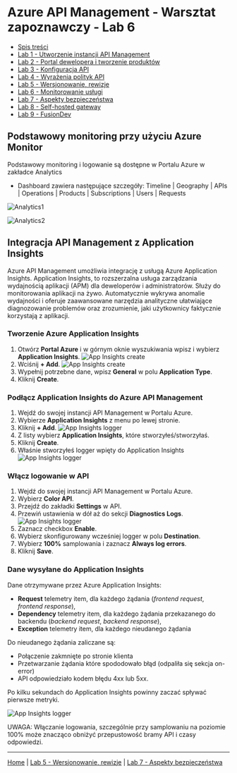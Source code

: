 # Azure API Management - Warsztat zapoznawczy - Lab 6

- [Spis treści](README.md)
- [Lab 1 - Utworzenie instancji API Management](apimanagement-1.md)
- [Lab 2 - Portal dewelopera i tworzenie produktów](apimanagement-2.md)
- [Lab 3 - Konfiguracja API](apimanagement-3.md)
- [Lab 4 - Wyrażenia polityk API](apimanagement-4.md)
- [Lab 5 - Wersjonowanie, rewizje](apimanagement-5.md)
- [Lab 6 - Monitorowanie usługi](apimanagement-6.md)
- [Lab 7 - Aspekty bezpieczeństwa](apimanagement-7.md)
- [Lab 8 - Self-hosted gateway](apimanagement-8.md)
- [Lab 9 - FusionDev](apimanagement-9.md)

## Podstawowy monitoring przy użyciu Azure Monitor

Podstawowy monitoring i logowanie są dostępne w Portalu Azure w zakładce Analytics

- Dashboard zawiera następujące szczegóły: Timeline | Geography | APIs | Operations | Products | Subscriptions | Users | Requests

![Analytics1](Images/APIMAnalytics.png)

![Analytics2](Images/APIMAnalytics2.png)

## Integracja API Management z Application Insights

Azure API Management umożliwia integrację z usługą Azure Application Insights. Application Insights, to rozszerzalna usługa zarządzania wydajnością aplikacji (APM) dla deweloperów i administratorów. Służy do monitorowania aplikacji na żywo. Automatycznie wykrywa anomalie wydajności i oferuje zaawansowane narzędzia analityczne ułatwiające diagnozowanie problemów oraz zrozumienie, jaki użytkownicy faktycznie korzystają z aplikacji.

### Tworzenie Azure Application Insights

1. Otwórz **Portal Azure** i w górnym oknie wyszukiwania wpisz i wybierz **Application Insights**.
   ![App Insights create](Images/apim-app-insights-instance-1.png)
2. Wciśnij **+ Add**.
   ![App Insights create](Images/apim-app-insights-instance-2.png)
3. Wypełnij potrzebne dane, wpisz **General** w polu **Application Type**.
4. Kliknij **Create**.

### Podłącz Application Insights do Azure API Management

1. Wejdź do swojej instancji API Management w Portalu Azure.
2. Wybierze **Application Insights** z menu po lewej stronie.
3. Kliknij **+ Add**.
   ![App Insights logger](Images/apim-app-insights-logger-1.png)
4. Z listy wybierz **Application Insights**, które stworzyłeś/stworzyłaś.
5. Kliknij **Create**.
6. Właśnie stworzyłeś logger wpięty do Application Insights
   ![App Insights logger](Images/apim-app-insights-logger-2.png)

### Włącz logowanie w API

1. Wejdź do swojej instancji API Management w Portalu Azure.
2. Wybierz **Color API**.
3. Przejdź do zakładki **Settings** w API.
4. Przewiń ustawienia w dół aż do sekcji **Diagnostics Logs**.
   ![App Insights logger](Images/apim-app-insights-api-1.png)
5. Zaznacz checkbox **Enable**.
6. Wybierz skonfigurowany wcześniej logger w polu **Destination**.
7. Wybierz **100%** samplowania i zaznacz **Always log errors**.
8. Kliknij **Save**.

### Dane wysyłane do Application Insights

Dane otrzymywane przez Azure Application Insights:

- **Request** telemetry item, dla każdego żądania (_frontend request_, _frontend response_),
- **Dependency** telemetry item, dla każdego żądania przekazanego do backendu (_backend request_, _backend response_),
- **Exception** telemetry item, dla każdego nieudanego żądania

Do nieudanego żądania zaliczane są:

- Połączenie zakmnięte po stronie klienta
- Przetwarzanie żądania które spododowało błąd (odpaliła się sekcja on-error)
- API odpowiedziało kodem błędu 4xx lub 5xx.

Po kilku sekundach do Application Insights powinny zaczać spływać pierwsze metryki.

![App Insights logger](Images/apim-app-insights-api-2.png)

UWAGA: Włączanie logowania, szczególnie przy samplowaniu na poziomie 100% może znacząco obniżyć przepustowość bramy API i czasy odpowiedzi.

---

[Home](README.md) | [Lab 5 - Wersjonowanie, rewizje](apimanagement-5.md) | [Lab 7 - Aspekty bezpieczeństwa](apimanagement-7.md)
